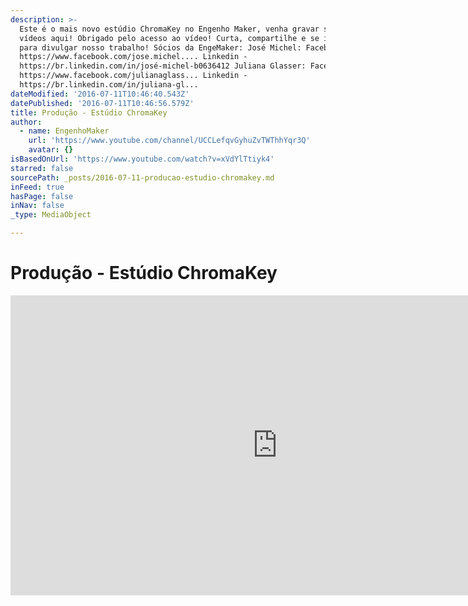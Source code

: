 ```yaml
---
description: >-
  Este é o mais novo estúdio ChromaKey no Engenho Maker, venha gravar seus
  vídeos aqui! Obrigado pelo acesso ao vídeo! Curta, compartilhe e se inscreva
  para divulgar nosso trabalho! Sócios da EngeMaker: José Michel: Facebook -
  https://www.facebook.com/jose.michel.... Linkedin -
  https://br.linkedin.com/in/josé-michel-b0636412 Juliana Glasser: Facebook -
  https://www.facebook.com/julianaglass... Linkedin -
  https://br.linkedin.com/in/juliana-gl...
dateModified: '2016-07-11T10:46:40.543Z'
datePublished: '2016-07-11T10:46:56.579Z'
title: Produção - Estúdio ChromaKey
author:
  - name: EngenhoMaker
    url: 'https://www.youtube.com/channel/UCCLefqvGyhuZvTWThhYqr3Q'
    avatar: {}
isBasedOnUrl: 'https://www.youtube.com/watch?v=xVdYlTtiyk4'
starred: false
sourcePath: _posts/2016-07-11-producao-estudio-chromakey.md
inFeed: true
hasPage: false
inNav: false
_type: MediaObject

---
```

# Produção - Estúdio ChromaKey

<iframe src="https://cdn.embedly.com/widgets/media.html?src=https%3A%2F%2Fwww.youtube.com%2Fembed%2FxVdYlTtiyk4%3Ffeature%3Doembed&amp;url=http%3A%2F%2Fwww.youtube.com%2Fwatch%3Fv%3DxVdYlTtiyk4&amp;image=https%3A%2F%2Fi.ytimg.com%2Fvi%2FxVdYlTtiyk4%2Fhqdefault.jpg&amp;key=b7d04c9b404c499eba89ee7072e1c4f7&amp;type=text%2Fhtml&amp;schema=youtube" width="854" height="480" scrolling="no" frameborder="0" allowfullscreen="" style=""></iframe>